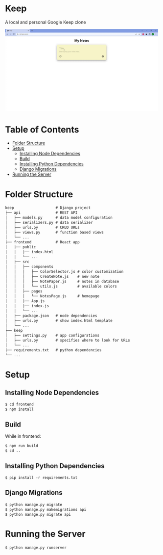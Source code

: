 Keep
====
A local and personal Google Keep clone

<img src="https://github.com/sgsource/Keep/blob/main/demo.gif" width="500">

Table of Contents
=================

<!--ts-->
  * [Folder Structure](#folder-structure)
  * [Setup](#setup)
    * [Installing Node Dependencies](#installing-node-dependencies)
    * [Build](#build)
    * [Installing Python Dependencies](#installing-python-dependencies)
    * [Django Migrations](#django-migrations)
  * [Running the Server](#running-the-server)
<!--te-->

Folder Structure
================
```
keep                   # Django project
├── api                # REST API
│   ├── models.py      # data model configuration
│   ├── serializers.py # data serializer
│   ├── urls.py        # CRUD URLs
│   ├── views.py       # function based views
│   └── ...
├── frontend           # React app
│   ├── public
│   │   ├── index.html
│   │   └── ...
│   ├── src
│   │   ├── components
│   │   │   ├── ColorSelector.js # color customization
│   │   │   ├── CreateNote.js    # new note
│   │   │   ├── NotePaper.js     # notes in database
│   │   │   └── utils.js         # available colors
│   │   ├── pages
│   │   │   └── NotesPage.js     # homepage
│   │   ├── App.js
│   │   ├── index.js
│   │   └── ...
│   ├── package.json   # node dependencies
│   ├── urls.py        # show index.html template
│   └── ...
├── keep
│   ├── settings.py    # app configurations
│   ├── urls.py        # specifies where to look for URLs
│   └── ...
├── requirements.txt   # python dependencies
└── ...
```

Setup
=====

Installing Node Dependencies
----------------------------

```
$ cd frontend
$ npm install
```

Build
-----

While in frontend:
```
$ npm run build
$ cd ..
```

Installing Python Dependencies
------------------------------

```
$ pip install -r requirements.txt
```

Django Migrations
-----------------

```
$ python manage.py migrate
$ python manage.py makemigrations api
$ python manage.py migrate api
```

Running the Server
==================

```
$ python manage.py runserver
```

